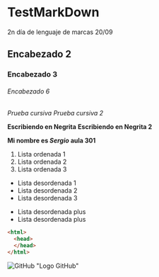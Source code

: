 # TestMarkDown
2n día de lenguaje de marcas 20/09 
## Encabezado 2 
### Encabezado 3
###### Encabezado 6

*Prueba cursiva*
_Prueba cursiva 2_

**Escribiendo en Negrita**
__Escribiendo en Negrita 2__

__Mi nombre es *Sergio* aula 301__

1. Lista ordenada 1
2. Lista ordenada 2
3. Lista ordenada 3

* Lista desordenada 1
* Lista desordenada 2
* Lista desordenada 3 

+ Lista desordenada plus 
+ Lista desordenada plus 

```html
<html>
  <head>
  </head>
</html>
```
![GitHub](https://user-images.githubusercontent.com/113420594/191206245-1cdc560d-8246-41cc-a069-e63ae7665bde.jpg) "Logo GitHub"
